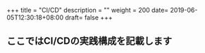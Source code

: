 +++
title = "CI/CD"
description = ""
weight = 200
date= 2019-06-05T12:30:18+08:00
draft= false
+++
## ここではCI/CDの実践構成を記載します